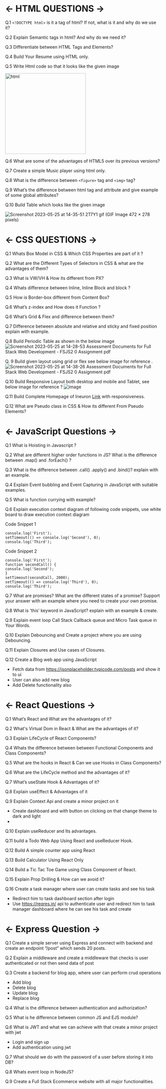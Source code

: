 # ← HTML QUESTIONS →

Q.1 `<!DOCTYPE html>` is it a tag of html? If not, what is it and why do we use it?

Q.2 Explain Semantic tags in html? And why do we need it?

Q.3 Differentiate between HTML Tags and Elements?

Q.4 Build Your Resume using HTML only.

Q.5 Write Html code so that it looks like the given image 

<img width="260" alt="html" src="https://github.com/AnchalSharma20/FSJS-iNeuron/assets/113786234/d98f5dae-ae38-473d-840d-477449e8336a">


Q.6 What are some of the advantages of HTML5 over its previous versions?

Q.7 Create a simple Music player using html only.

Q.8 What is the difference between `<figure>` tag and `<img>` tag?
  
Q.9 What’s the difference between html tag and attribute and give example of some global attributes?
  
Q.10 Build Table which looks like the given image


![Screenshot 2023-05-25 at 14-35-51 2T7Y1 gif (GIF Image 472 × 278 pixels)](https://github.com/AnchalSharma20/FSJS-iNeuron/assets/113786234/fcff3c94-e498-4377-bc45-ebc281bca4c1)

  
  
# ← CSS QUESTIONS →

Q.1 Whats Box Model in CSS & Which CSS Properties are part of it ?

Q.2 What are the Different Types of Selectors in CSS & what are the advantages of them?

Q.3 What is VW/VH & How its different from PX?

Q.4 Whats difference between Inline, Inline Block and block ?

Q.5 How is Border-box different from Content Box?

Q.6 What’s z-index and How does it Function ?

Q.6 What’s Grid & Flex and difference between them?

Q.7 Difference between absolute and relative and sticky and fixed position explain with example.

Q.8 Build Periodic Table as shown in the below image ![Screenshot 2023-05-25 at 14-28-53 Assessment Documents for Full Stack Web Development - FSJS2 0 Assignment pdf](https://github.com/AnchalSharma20/FSJS-iNeuron/assets/113786234/cdb5e2a3-2529-46f3-8a8c-bf1ae140940a)


Q. 9 Build given layout using grid or flex see below image for reference .
![Screenshot 2023-05-25 at 14-38-26 Assessment Documents for Full Stack Web Development - FSJS2 0 Assignment pdf](https://github.com/AnchalSharma20/FSJS-iNeuron/assets/113786234/48d163c6-ca1c-44e3-b924-85b89ca724ec)


Q.10 Build Responsive Layout both desktop and mobile and Tablet, see below image for reference ?
![image](https://github.com/AnchalSharma20/FSJS-iNeuron/assets/113786234/4bed6137-0e6e-4f83-9d94-eb8f03c6aec9)


Q.11 Build Complete Homepage of Ineuron [Link](https://ineuron.ai/) with responsiveness.

Q.12 What are Pseudo class in CSS & How its different From Pseudo Elements?

# ← JavaScript Questions →

Q.1 What is Hoisting in Javascript ?

Q.2 What are different higher order functions in JS? What is the difference between .map() and .forEach() ?

Q.3 What is the difference between .call() .apply() and .bind()? explain with an example.

Q.4 Explain Event bubbling and Event Capturing in JavaScript with suitable examples.

Q.5 What is function currying with example?

Q.6 Explain execution context diagram of following code snippets, use white board to draw execution context diagram

Code Snippet 1
```
console.log('First');
setTimeout(() => console.log('Second'), 0);
console.log('Third');
```

Code Snippet 2
```
console.log('First');
function secondCall() {
console.log('Second');
}
setTimeout(secondCall, 2000);
setTimeout(() => console.log('Third'), 0);
console.log('Third');
```

Q.7 What are promises? What are the different states of a promise? Support your answer with an example where you need to create your own promise.

Q.8 What is ‘this’ keyword in JavaScript? explain with an example & create.

Q.9 Explain event loop Call Stack Callback queue and Micro Task queue in Your Words.

Q.10 Explain Debouncing and Create a project where you are using Debouncing.

Q.11 Explain Closures and Use cases of Closures.

Q.12 Create a Blog web app using JavaScript
- Fetch data from https://jsonplaceholder.typicode.com/posts and show it to ui
- User can also add new blog
- Add Delete functionality also

# ← React Questions →

Q.1 What’s React and What are the advantages of it?

Q.2 What's Virtual Dom in React & What are the advantages of it?

Q.3 Explain LifeCycle of React Components?

Q.4 Whats the difference between between Functional Components and Class Components?

Q.5 What are the hooks in React & Can we use Hooks in Class Components?

Q.6 What are the LifeCycle method and the advantages of it?

Q.7 What’s useState Hook & Advantages of it?

Q.8 Explain useEffect & Advantages of it

Q.9 Explain Context Api and create a minor project on it
- Create dashboard and with button on clicking on that change theme to dark and light
- 
Q.10 Explain useReducer and Its advantages.

Q.11 build a Todo Web App Using React and useReducer Hook.

Q.12 Build A simple counter app using React

Q.13 Build Calculator Using React Only

Q.14 Build a Tic Tac Toe Game using Class Component of React.

Q.15 Explain Prop Drilling & How can we avoid it?

Q.16 Create a task manager where user can create tasks and see his task
- Redirect him to task dashboard section after login
- Use https://reqres.in/ api to authenticate user and redirect him to task manager dashboard where he can see his task and create

# ← Express Question →

Q.1 Create a simple server using Express and connect with backend and create an endpoint
“/post” which sends 20 posts.

Q.2 Explain a middleware and create a middleware that checks is user authenticated or not
then send data of post

Q.3 Create a backend for blog app, where user can perform crud operations
- Add blog
- Delete blog
- Update blog
- Replace blog

Q.4 What is the difference between authentication and authorization?

Q.5 What is he difference between common JS and EJS module?

Q.6 What is JWT and what we can achieve with that create a minor project with jwt
- Login and sign up
- Add authentication using jwt

Q.7 What should we do with the password of a user before storing it into DB?

Q.8 Whats event loop in NodeJS?

Q.9 Create a Full Stack Ecommerce website with all major functionalities.
